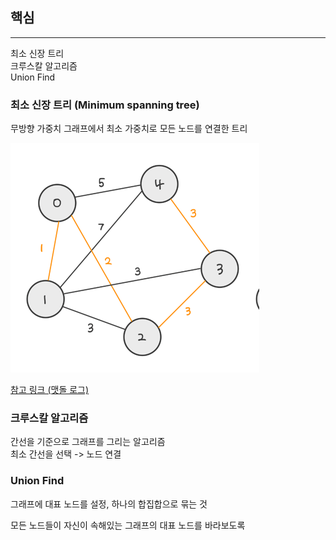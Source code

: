 ## 핵심

---

최소 신장 트리   
크루스칼 알고리즘   
Union Find 

### 최소 신장 트리 (Minimum spanning tree)   
무방향 가중치 그래프에서 최소 가중치로 모든 노드를 연결한 트리

![img.png](img.png)

[참고 링크 (맷돌 로그)](https://maetdori.tistory.com/entry/%EC%95%8C%EA%B3%A0%EB%A6%AC%EC%A6%98-Minimum-Spanning-Tree-MST-%EC%B5%9C%EC%86%8C-%EC%8B%A0%EC%9E%A5-%ED%8A%B8%EB%A6%AC?category=857970)


### 크루스칼 알고리즘   
간선을 기준으로 그래프를 그리는 알고리즘   
최소 간선을 선택 -> 노드 연결

### Union Find   
그래프에 대표 노드를 설정, 하나의 합집합으로 묶는 것

모든 노드들이 자신이 속해있는 그래프의 대표 노드를 바라보도록
